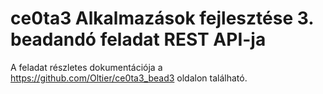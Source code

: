 # ce0ta3 Alkalmazások fejlesztése 3. beadandó feladat REST API-ja

A feladat részletes dokumentációja a https://github.com/Oltier/ce0ta3_bead3 oldalon található.